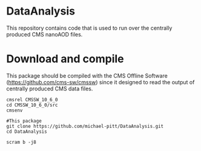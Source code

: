 # DataAnalysis

This repository contains code that is used to run over the centrally produced CMS nanoAOD files. 
# Download and compile

This package should be compiled with the CMS Offline Software (https://github.com/cms-sw/cmssw) since it designed to read the output of centrally produced CMS data files.

```
cmsrel CMSSW_10_6_0
cd CMSSW_10_6_0/src
cmsenv

#This package
git clone https://github.com/michael-pitt/DataAnalysis.git
cd DataAnalysis

scram b -j8
```

